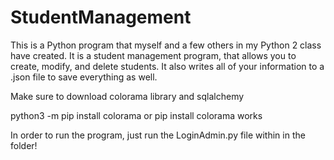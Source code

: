 # StudentManagement
This is a Python program that myself and a few others in my Python 2 class have created. It is a student management program, that allows you to create, modify, and delete students. It also writes all of your information to a .json file to save everything as well. 



Make sure to download colorama library and sqlalchemy 

python3 -m pip install colorama or pip install colorama works

In order to run the program, just run the LoginAdmin.py file within in the folder!
